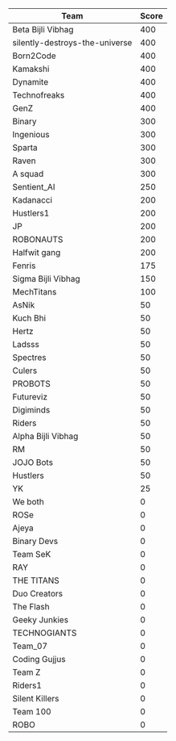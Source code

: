|Team|Score|
|---|---|
|Beta Bijli Vibhag|400|
|silently-destroys-the-universe|400|
|Born2Code|400|
|Kamakshi|400|
|Dynamite|400|
|Technofreaks|400|
|GenZ|400|
|Binary|300|
|Ingenious|300|
|Sparta|300|
|Raven|300|
|A squad|300|
|Sentient_AI|250|
|Kadanacci|200|
|Hustlers1|200|
|JP|200|
|ROBONAUTS|200|
|Halfwit gang|200|
|Fenris|175|
|Sigma Bijli Vibhag|150|
|MechTitans|100|
|AsNik|50|
|Kuch Bhi|50|
|Hertz|50|
|Ladsss|50|
|Spectres|50|
|Culers|50|
|PROBOTS|50|
|Futureviz|50|
|Digiminds|50|
|Riders|50|
|Alpha Bijli Vibhag|50|
|RM|50|
|JOJO Bots|50|
|Hustlers|50|
|YK|25|
|We both|0|
|ROSe|0|
|Ajeya|0|
|Binary Devs|0|
|Team SeK|0|
|RAY|0|
|THE TITANS|0|
|Duo Creators|0|
|The Flash|0|
|Geeky Junkies|0|
|TECHNOGIANTS|0|
|Team_07|0|
|Coding Gujjus|0|
|Team Z|0|
|Riders1|0|
|Silent Killers|0|
|Team 100|0|
|ROBO|0|

